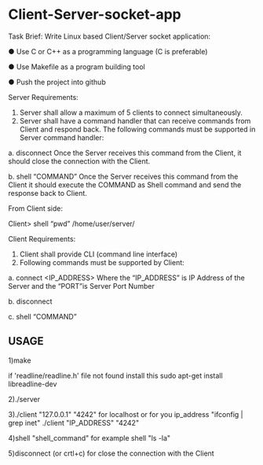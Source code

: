 # Client-Server-socket-app




Task Brief:
Write Linux based Client/Server socket application:
  
  ● Use C or C++ as a programming language (C is preferable)
  
  ● Use Makefile as a program building tool
  
  ● Push the project into github

Server Requirements:
  1. Server shall allow a maximum of 5 clients to connect simultaneously.
  2. Server shall have a command handler that can receive commands from Client and
  respond back. The following commands must be supported in Server command handler:
  
  a. disconnect
  Once the Server receives this command from the Client, it should close the
  connection with the Client.
  
  b. shell “COMMAND”
  Once the Server receives this command from the Client it should execute the COMMAND as Shell command and send the response back to Client.
  
  From Client side:
  
  Client> shell “pwd”
    /home/user/server/

Client Requirements:
  1. Client shall provide CLI (command line interface)
  2. Following commands must be supported by Client:
  
  a. connect <IP_ADDRESS> <PORT>
  Where the “IP_ADDRESS” is IP Address of the Server and the “PORT”is Server
  Port Number
  
  b. disconnect
  
  c. shell “COMMAND”

  ## USAGE

  1)make 

  if 'readline/readline.h' file not found
  install this
  sudo apt-get install libreadline-dev 

  2)./server

  3)./client "127.0.0.1" "4242" 
    for localhost
    or for you ip_address "ifconfig | grep inet" 
    ./client "IP_ADDRESS" "4242"
  
  4)shell "shell_command"
    for example shell "ls -la"

  5)disconnect (or crtl+c)
    for close the connection with the Client

